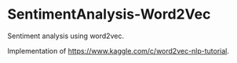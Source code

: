 # SentimentAnalysis-Word2Vec

Sentiment analysis using word2vec.

Implementation of https://www.kaggle.com/c/word2vec-nlp-tutorial.
